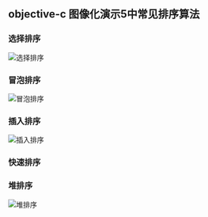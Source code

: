 
## objective-c 图像化演示5中常见排序算法

### 选择排序
![选择排序](https://github.com/happyte/sort/blob/master/1.gif)

### 冒泡排序
![冒泡排序](https://github.com/happyte/sort/blob/master/2.gif)

### 插入排序
![插入排序](https://github.com/happyte/sort/blob/master/3.gif)

### 快速排序

### 堆排序
![堆排序](https://github.com/happyte/sort/blob/master/5.gif)


